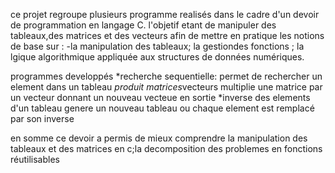 ce projet regroupe plusieurs programme  realisés dans le cadre d'un devoir de programmation en langage C.
l'objetif etant de manipuler des tableaux,des matrices et des vecteurs afin de mettre en pratique les notions de base sur :
-la manipulation des tableaux;
la gestiondes fonctions ;
la lgique algorithmique appliquée aux structures de données numériques.

programmes developpés
*recherche sequentielle:
permet de rechercher un element dans un tableau
*produit matrices*vecteurs
multiplie une matrice par un vecteur donnant un nouveau vecteue en sortie
*inverse des elements d'un tableau
genere un nouveau tableau ou chaque element est remplacé par son inverse

en somme ce devoir a permis de mieux comprendre la manipulation des tableaux et des matrices en c;la decomposition des problemes en fonctions réutilisables

